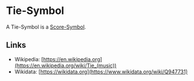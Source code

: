 # Tie-Symbol

A Tie-Symbol is a [Score-Symbol](90000051.md).

## Links

- Wikipedia: [https://en.wikipedia.org](https://en.wikipedia.org/wiki/Tie_(music))
- Wikidata: [https://wikidata.org](https://www.wikidata.org/wiki/Q947731)
